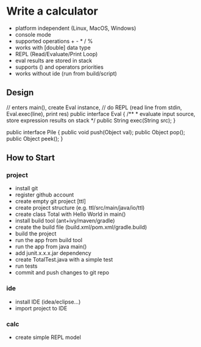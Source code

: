 Write a calculator
==================

* platform independent (Linux, MacOS, Windows)
* console mode
* supported operations + - * / %
* works with [double] data type
* REPL (Read/Evaluate/Print Loop)
* eval results are stored in stack
* supports () and operators priorities
* works without ide (run from build/script)

Design
------

// enters main(), create Eval instance,
// do REPL (read line from stdin, Eval.exec(line), print res)
public interface Eval {
    /**
    * evaluate input source, store expression results on stack
    */
    public String exec(String src);
}

public interface Pile {
    public void push(Object val);
    public Object pop();
    public Object peek();
}

How to Start
------------

### project
* install git
* register github account
* create empty git project [ttl]
* create project structure (e.g. ttl/src/main/java/io/ttl)
* create class Total with Hello World in main()
* install build tool (ant+ivy/maven/gradle)
* create the build file (build.xml/pom.xml/gradle.build)
* build the project
* run the app from build tool
* run the app from java main()
* add junit.x.x.x.jar dependency
* create TotalTest.java with a simple test
* run tests
* commit and push changes to git repo

### ide
* install IDE (idea/eclipse...)
* import project to IDE

### calc
* create simple REPL model

